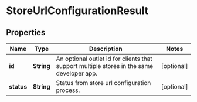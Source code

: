 
# StoreUrlConfigurationResult

## Properties
Name | Type | Description | Notes
------------ | ------------- | ------------- | -------------
**id** | **String** | An optional outlet id for clients that support multiple stores in the same developer app. |  [optional]
**status** | **String** | Status from store url configuration process. |  [optional]




